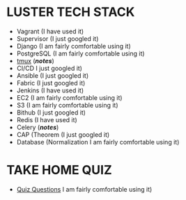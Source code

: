 **LUSTER TECH STACK**
======================
- Vagrant (I have used it)
- Supervisor (I just googled it)
- Django (I am fairly comfortable using it)
- PostgreSQL (I am fairly comfortable using it)
- [tmux](./stack/tmux/index.md) (***notes***)
- CI/CD I just googled it)
- Ansible (I just googled it)
- Fabric (I just googled it)
- Jenkins (I have used it)
- EC2 (I am fairly comfortable using it)
- S3 (I am fairly comfortable using it)
- Bithub (I just googled it)
- Redis (I have used it)
- Celery (***notes***)
- CAP (Theorem (I just googled it)
- Database (Normalization I am fairly comfortable using it)

**TAKE HOME QUIZ**
======================
- [Quiz Questions](./QuizQuestions.md) I am fairly comfortable using it)

